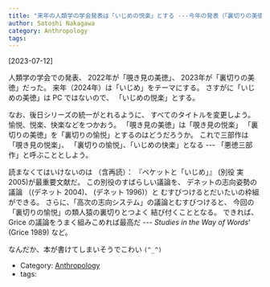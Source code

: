 ```yaml
---
title: "来年の人類学の学会発表は「いじめの悦楽」とする ---今年の発表（「裏切りの美徳」）とスムーズにつながるぞ！"
author: Satoshi Nakagawa
category: Anthropology
tags: 
---
```


[2023-07-12]  

 人類学の学会での発表、
2022年が「覗き見の美徳」、
2023年が「裏切りの美徳」だった。
来年（2024年）は「いじめ」をテーマにする。
さすがに「いじめの美徳」は PC ではないので、
「いじめの悦楽」とする。

 なお、後日シリーズの統一がとれるように、
すべてのタイトルを変更しよう。
愉悦、悦楽、快楽などをつかおう。
「覗き見の美徳」は「覗き見の悦楽」
「裏切りの美徳」を「裏切りの愉悦」とするのはどうだろうか。
これで三部作は「覗き見の悦楽」、
「裏切りの愉悦」、「いじめの快楽」となる ---
「悪徳三部作」と呼ぶこととしよう。

 読まなくてはいけないのは
（含再読）：
『ベケットと「いじめ」』
(別役 実 2005)が最重要文献だ。
この別役のすばらしい議論を、
デネットの志向姿勢の議論
（(デネット 2004)、
(デネット 1996)）と
むすびつけるとだいたいの枠組ができる。
さらに、「高次の志向システム」の議論とむすびつけると、
今回の「裏切りの愉悦」の類人猿の裏切りとつよく
結び付くこととなる。
できれば、Grice の議論をうまく組みこめれば最高だ ---
_Studies in the Way of Words_'
(Grice 1989) など。

 なんだか、本が書けてしまいそうでこわい `(^_^)`

- Category: [Anthropology](categories.html#Anthropology)
- tags: 
